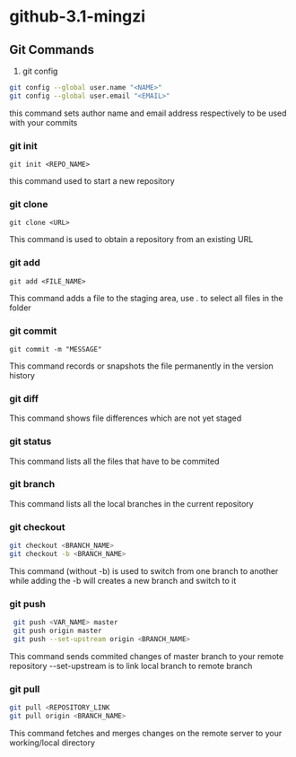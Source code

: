 # github-3.1-mingzi

## Git Commands

1. git config
``` sh 
git config --global user.name "<NAME>"
git config --global user.email "<EMAIL>"
```
this command sets author name and email address respectively to be used with your commits

### git init
   
```git init <REPO_NAME>```

this command used to start a new repository

### git clone
```git clone <URL>```

This command is used to obtain a repository from an existing URL

### git add
```git add <FILE_NAME>```

This command adds a  file to the staging area, use . to select all files in the folder

### git commit
```git commit -m "MESSAGE"```

This command records or snapshots the file permanently in the version history

### git diff
This command shows file differences which are not yet staged

### git status
This command lists all the files that have to be commited

### git branch
This command lists all the local branches in the current repository

### git checkout
```sh
git checkout <BRANCH_NAME>
git checkout -b <BRANCH_NAME>
```
This command (without -b) is used to switch from one branch to another
while adding the -b will creates a new branch and switch to it

### git push
```sh
 git push <VAR_NAME> master
 git push origin master
 git push --set-upstream origin <BRANCH_NAME>
 ```

 This command sends commited changes of master branch to your remote repository
--set-upstream is to link local branch to remote branch


 ### git pull 
 ```sh
 git pull <REPOSITORY_LINK
 git pull origin <BRANCH_NAME>
 ```

 This command fetches and merges changes on the remote server to your working/local directory


